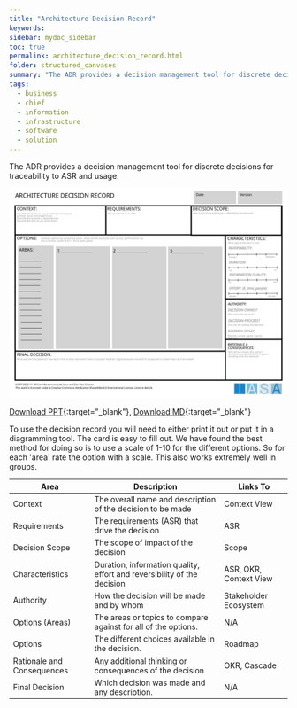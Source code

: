 ```yaml
---
title: "Architecture Decision Record"
keywords: 
sidebar: mydoc_sidebar
toc: true
permalink: architecture_decision_record.html
folder: structured_canvases
summary: "The ADR provides a decision management tool for discrete decisions for traceability to ASR and usage."
tags: 
  - business
  - chief
  - information
  - infrastructure
  - software
  - solution
---
```


The ADR provides a decision management tool for discrete decisions for traceability to ASR and usage.

![image001](media/architecture_decision_record001.svg)

[Download PPT](media/ppt/architecture_decision_record.ppt){:target="_blank"}, [Download MD](media/adr_md_download.md){:target="_blank"}

To use the decision record you will need to either print it out or put it in a diagramming tool. The card is easy to fill out. We have found the best method for doing so is to use a scale of 1-10 for the different options. So for each 'area' rate the option with a scale. This also works extremely well in groups. 

| Area                       | Description                                                             | Links To               |
| -------------------------- | ----------------------------------------------------------------------- | ---------------------- |
| Context                    | The overall name and description of the decision to be made             | Context View           |
| Requirements               | The requirements (ASR) that drive the decision                          | ASR                    |
| Decision Scope             | The scope of impact of the decision                                     | Scope                  |
| Characteristics            | Duration, information quality, effort and reversibility of the decision | ASR, OKR, Context View |
| Authority                  | How the decision will be made and by whom                               | Stakeholder Ecosystem  |
| Options (Areas)            | The areas or topics to compare against for all of the options.          | N/A                    |
| Options                    | The different choices available in the decision.                        | Roadmap                |
| Rationale and Consequences | Any additional thinking or consequences of the decision                 | OKR, Cascade           |
| Final Decision             | Which decision was made and any description.                            | N/A                    |